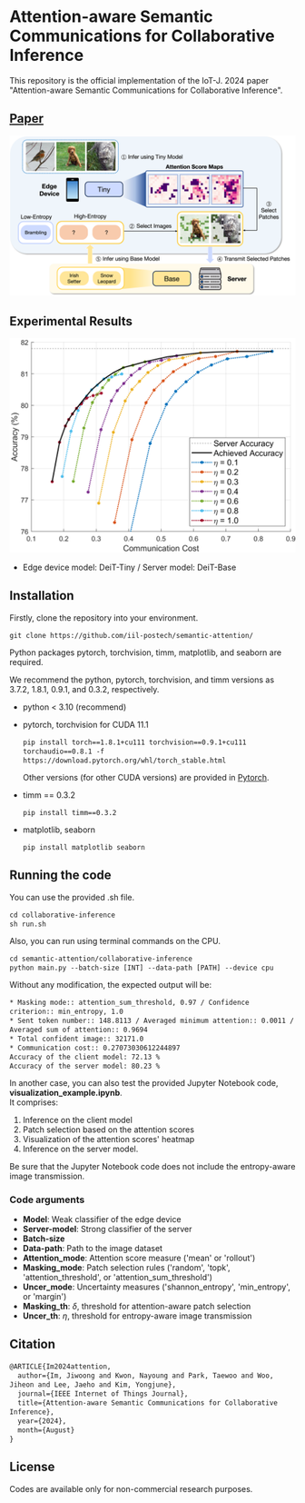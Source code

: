 # Attention-aware Semantic Communications for Collaborative Inference

This repository is the official implementation of the IoT-J. 2024 paper "Attention-aware Semantic Communications for Collaborative Inference".

## [**Paper**](https://ieeexplore.ieee.org/document/10630703 "Attention-aware Semantic Communications for Collaborative Inference")
![alt Overall](/assets/overall.png/)




## Experimental Results
<div align="center">
<img src="/assets/comm-acc.png" alt="Result" width="600">
</div>

- Edge device model: DeiT-Tiny / Server model: DeiT-Base



## Installation
Firstly, clone the repository into your environment.
```
git clone https://github.com/iil-postech/semantic-attention/
```

Python packages pytorch, torchvision, timm, matplotlib, and seaborn are required.

We recommend the python, pytorch, torchvision, and timm versions as 3.7.2, 1.8.1, 0.9.1, and 0.3.2, respectively.

- python < 3.10 (recommend)

- pytorch, torchvision for CUDA 11.1
  ```
  pip install torch==1.8.1+cu111 torchvision==0.9.1+cu111 torchaudio==0.8.1 -f https://download.pytorch.org/whl/torch_stable.html
  ```
  Other versions (for other CUDA versions) are provided in [Pytorch](https://pytorch.org/get-started/previous-versions/ "Previous Torch Versions").

- timm == 0.3.2
  ```
  pip install timm==0.3.2
  ```

- matplotlib, seaborn
  ```
  pip install matplotlib seaborn
  ```



## Running the code
You can use the provided .sh file.
```
cd collaborative-inference
sh run.sh
```
Also, you can run using terminal commands on the CPU.
```
cd semantic-attention/collaborative-inference
python main.py --batch-size [INT] --data-path [PATH] --device cpu
```

Without any modification, the expected output will be:
```
* Masking mode:: attention_sum_threshold, 0.97 / Confidence criterion:: min_entropy, 1.0
* Sent token number:: 148.8113 / Averaged minimum attention:: 0.0011 / Averaged sum of attention:: 0.9694
* Total confident image:: 32171.0
* Communication cost:: 0.27073030612244897
Accuracy of the client model: 72.13 %
Accuracy of the server model: 80.23 %
```

In another case, you can also test the provided Jupyter Notebook code, **visualization_example.ipynb**. \
It comprises:
  1) Inference on the client model
  2) Patch selection based on the attention scores
  3) Visualization of the attention scores' heatmap
  4) Inference on the server model.

Be sure that the Jupyter Notebook code does not include the entropy-aware image transmission.

### Code arguments
- **Model**: Weak classifier of the edge device
- **Server-model**: Strong classifier of the server
- **Batch-size**
- **Data-path**: Path to the image dataset
- **Attention_mode**: Attention score measure ('mean' or 'rollout')
- **Masking_mode**: Patch selection rules ('random', 'topk', 'attention_threshold', or 'attention_sum_threshold')
- **Uncer_mode**: Uncertainty measures ('shannon_entropy', 'min_entropy', or 'margin')
- **Masking_th**: $\delta$, threshold for attention-aware patch selection
- **Uncer_th**: $\eta$, threshold for entropy-aware image transmission



## Citation

  ```
  @ARTICLE{Im2024attention,
    author={Im, Jiwoong and Kwon, Nayoung and Park, Taewoo and Woo, Jiheon and Lee, Jaeho and Kim, Yongjune},
    journal={IEEE Internet of Things Journal}, 
    title={Attention-aware Semantic Communications for Collaborative Inference}, 
    year={2024},
    month={August}
  }
  ```



## License
Codes are available only for non-commercial research purposes.
